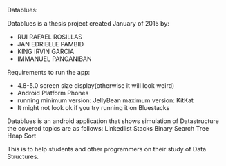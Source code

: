 Datablues:

Datablues is a thesis project created January of 2015 by:
- RUI RAFAEL ROSILLAS
- JAN EDRIELLE PAMBID
- KING IRVIN GARCIA
- IMMANUEL PANGANIBAN

Requirements to run the app:
 - 4.8-5.0 screen size display(otherwise it will look weird)
 - Android Platform Phones
 - running minimum version: JellyBean maximum version: KitKat
 - It might not look ok if you try running it on Bluestacks
 

Datablues is an android application that shows simulation of Datastructure
the covered topics are as follows:
Linkedlist
Stacks
Binary Search Tree
Heap Sort

This is to help students and other programmers on their study of Data Structures.



